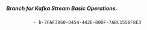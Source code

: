 

##### Branch for Kafka Stream Basic Operations.
              - b-7FAF3860-D454-442E-B0DF-7ABC1558F8E3

              


              